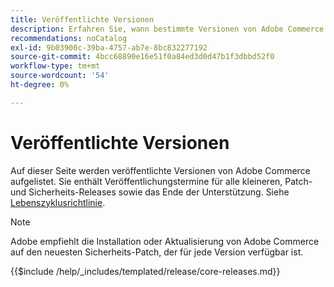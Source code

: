 ```yaml
---
title: Veröffentlichte Versionen
description: Erfahren Sie, wann bestimmte Versionen von Adobe Commerce veröffentlicht wurden.
recommendations: noCatalog
exl-id: 9b03900c-39ba-4757-ab7e-8bc832277192
source-git-commit: 4bcc68890e16e51f0a84ed3d0d47b1f3dbbd52f0
workflow-type: tm+mt
source-wordcount: '54'
ht-degree: 0%

---
```


# Veröffentlichte Versionen

Auf dieser Seite werden veröffentlichte Versionen von Adobe Commerce aufgelistet. Sie enthält Veröffentlichungstermine für alle kleineren, Patch- und Sicherheits-Releases sowie das Ende der Unterstützung. Siehe [Lebenszyklusrichtlinie](lifecycle-policy.md).

>[!NOTE]
>
>Adobe empfiehlt die Installation oder Aktualisierung von Adobe Commerce auf den neuesten Sicherheits-Patch, der für jede Version verfügbar ist.

{{$include /help/_includes/templated/release/core-releases.md}}
